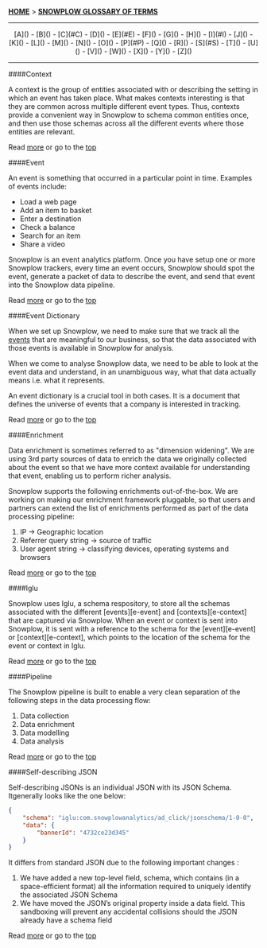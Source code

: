 [**HOME**](Home) > [**SNOWPLOW GLOSSARY OF TERMS**](Glossary)


----------

<center>
[A]() - [B]() - [C](#C) - [D]() - [E](#E) - [F]() - [G]() - [H]() - [I](#I) - [J]() - [K]() - [L]() - [M]() - [N]() - [O]() - [P](#P) - [Q]() - [R]() - [S](#S) - [T]() - [U]() - [V]() - [W]() - [X]() - [Y]() - [Z]()
</center>

----------


<a name="C" />
<a name="e-context" />
####Context

A context is the group of entities associated with or describing the setting in which an event has taken place. What makes contexts interesting is that they are common across multiple different event types. Thus, contexts provide a convenient way in Snowplow to schema common entities once, and then use those schemas across all the different events where those entities are relevant.

Read [more][contexts] or go to the [top](#top)

<a name="E" />
<a name="e-event" />
####Event

An event is something that occurred in a particular point in time. Examples of events include:

- Load a web page
- Add an item to basket
- Enter a destination
- Check a balance
- Search for an item
- Share a video

Snowplow is an event analytics platform. Once you have setup one or more Snowplow trackers, every time an event occurs, Snowplow should spot the event, generate a packet of data to describe the event, and send that event into the Snowplow data pipeline.

Read [more][event] or go to the [top](#top)

####Event Dictionary

When we set up Snowplow, we need to make sure that we track all the [events](e-event) that are meaningful to our business, so that the data associated with those events is available in Snowplow for analysis.

When we come to analyse Snowplow data, we need to be able to look at the event data and understand, in an unambiguous way, what that data actually means i.e. what it represents.

An event dictionary is a crucial tool in both cases. It is a document that defines the universe of events that a company is interested in tracking. 

Read [more][event-dictionary] or go to the [top](#top)

<a name="e-enrichment" />
####Enrichment

Data enrichment is sometimes referred to as "dimension widening". We are using 3rd party sources of data to enrich the data we originally collected about the event so that we have more context available for understanding that event, enabling us to perform richer analysis.

Snowplow supports the following enrichments out-of-the-box. We are working on making our enrichment framework pluggable, so that users and partners can extend the list of enrichments performed as part of the data processing pipeline:

1. IP -> Geographic location
2. Referrer query string -> source of traffic
3. User agent string -> classifying devices, operating systems and browsers

Read [more][enrichment] or go to the [top](#top)

<a name="I" />
####Iglu

Snowplow uses Iglu, a schema respository, to store all the schemas associated with the different [events][e-event] and [contexts][e-context] that are captured via Snowplow. When an event or context is sent into Snowplow, it is sent with a reference to the schema for the [event][e-event] or [context][e-context], which points to the location of the schema for the event or context in Iglu. 

Read [more][iglu] or go to the [top](#top)

<a name="P" />
####Pipeline

The Snowplow pipeline is built to enable a very clean separation of the following steps in the data processing flow:

1. Data collection
2. Data enrichment
3. Data modelling
4. Data analysis

Read [more][pipeline] or go to the [top](#top)

####Self-describing JSON

Self-describing JSONs is an individual JSON with its JSON Schema. Itgenerally looks like the one below:

```json
{
	"schema": "iglu:com.snowplowanalytics/ad_click/jsonschema/1-0-0",
	"data": {
		"bannerId": "4732ce23d345"
	}
}
```
It differs from standard JSON due to the following important changes :

1. We have added a new top-level field, schema, which contains (in a space-efficient format) all the information required to uniquely identify the associated JSON Schema
2. We have moved the JSON’s original property inside a data field. This sandboxing will prevent any accidental collisions should the JSON already have a schema field

Read [more][self-describing-json] or go to the [top](#top)


[contexts]: http://snowplowanalytics.com/documentation/concepts/contexts/
[event]: http://snowplowanalytics.com/documentation/concepts/events/
[event-dictionary]: http://snowplowanalytics.com/documentation/concepts/event-dictionaries-and-schemas/
[enrichment]: http://snowplowanalytics.com/documentation/concepts/snowplow-data-pipeline/#data-enrichment
[iglu]: http://snowplowanalytics.com/documentation/concepts/iglu/
[pipeline]: http://snowplowanalytics.com/documentation/concepts/snowplow-data-pipeline/
[self-describing-json]: http://snowplowanalytics.com/blog/2014/05/15/introducing-self-describing-jsons/